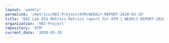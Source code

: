 ```yaml
---
layout: 'weekly'
permalink: '/metrics/HDI-Project/ATM/WEEKLY-REPORT-2020-03-29'
title: 'DAI Lab OSS Metrics Metrics report for ATM | WEEKLY-REPORT-2020-03-29'
organization: 'HDI-Project'
repository: 'ATM'
current_date: '2020-03-29'
---
```

